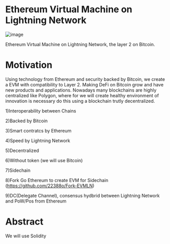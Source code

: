 # Ethereum Virtual Machine on Lightning Network 
![image](https://user-images.githubusercontent.com/83122757/154472275-7ea9f0db-81f2-4b78-93ef-ab2a26fb0e02.png)

Ethereum Virtual Machine on Lightning Network, the layer 2 on Bitcoin.
# Motivation
Using technology from Ethereum and security backed by Bitcoin, we create a EVM with compatibility to Layer 2. Making DeFi on Bitcoin grow and have new products and applications. Nowadays many blockchains are highly centralized like Polygon, where for we will create healthy environment of innovation is necessary do this using a blockchain trutly decentralized.

1)Interoperability between Chains

2)Backed by Bitcoin

3)Smart contratcs by Ethereum

4)Speed by Lightning Network

5)Decentralized

6)Without token (we will use Bitcoin)

7)Sidechain

8)Fork Go Ethereum to create EVM for Sidechain (https://github.com/22388o/Fork-EVMLN)

9)DC(Delegate Channel), consensus hydbrid between Lightning Network and PoW/Pos from Ethereum

# Abstract
We will use Solidity
